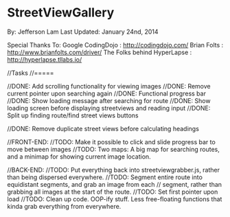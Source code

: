 StreetViewGallery
=================
By: Jefferson Lam
Last Updated: January 24nd, 2014

Special Thanks To:
    Google
    CodingDojo : http://codingdojo.com/
    Brian Folts : http://www.brianfolts.com/driver/
    The Folks behind HyperLapse : http://hyperlapse.tllabs.io/


//Tasks
//=====

//DONE: Add scrolling functionality for viewing images
//DONE: Remove current pointer upon searching again
//DONE: Functional progress bar
//DONE: Show loading message after searching for route
//DONE: Show loading screen before displaying streetviews and reading input
//DONE: Split up finding route/find street views buttons

//DONE: Remove duplicate street views before calculating headings


//FRONT-END:
    //TODO: Make it possible to click and slide progress bar to move between images
    //TODO: Two maps: A big map for searching routes, and a minimap for showing current image location.

//BACK-END:
    //TODO: Put everything back into streetviewgrabber.js, rather than being dispersed everywhere.
    //TODO: Segment entire route into equidistant segments, and grab an image from each 
    //      segment, rather than grabbing all images at the start of the route.
    //TODO: Set first pointer upon load
    //TODO: Clean up code. OOP-ify stuff. Less free-floating functions that kinda grab everything from everywhere.